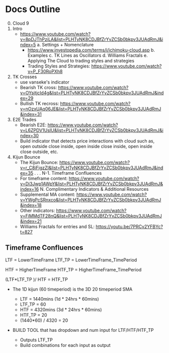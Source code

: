 # Docs Outline

0. Cloud 9
1. Intro
	- https://www.youtube.com/watch?v=8pDJThPziLA&list=PLHTyNK8CDJBfZrYvZCSb0bkpv3JUAdRmJ&index=5
	a. Settings + Nomenclature
		- https://www.investopedia.com/terms/i/ichimoku-cloud.asp
	b. Examples
	c. TK Lines as Oscillators
	d. Williams Fractals
	e. Applying The Cloud to trading styles and strategies
		- Trading Styles and Strategies: https://www.youtube.com/watch?v=P_F30RoPXh8
2. TK Crosses
	- use vanseke's indicator
	- Bearish TK cross: https://www.youtube.com/watch?v=OYsjtjcId4g&list=PLHTyNK8CDJBfZrYvZCSb0bkpv3JUAdRmJ&index=29
	- Bullish TK recross: https://www.youtube.com/watch?v=nOzxUAq06JE&list=PLHTyNK8CDJBfZrYvZCSb0bkpv3JUAdRmJ&index=31
3. E2E Trades
	- Bearish E2E: https://www.youtube.com/watch?v=L6ZPDV1UsIU&list=PLHTyNK8CDJBfZrYvZCSb0bkpv3JUAdRmJ&index=30
	- Build indicator that detects price interactions with cloud such as, open outside close inside, open inside close inside, open inside close outside, etc.
4. Kijun Bounce
	- The Kijun Bounce: https://www.youtube.com/watch?v=r_C8iFigzZI&list=PLHTyNK8CDJBfZrYvZCSb0bkpv3JUAdRmJ&index=35
.
.
.
N-1. Timeframe Confluences
	- For timeframe content: https://www.youtube.com/watch?v=Di3Jwp1AWpY&list=PLHTyNK8CDJBfZrYvZCSb0bkpv3JUAdRmJ&index=16
N. Complimentary Indicators & Additional Resources
	- Supplemental MA content: https://www.youtube.com/watch?v=YWgPcSRnxco&list=PLHTyNK8CDJBfZrYvZCSb0bkpv3JUAdRmJ&index=18
	- Other indicators: https://www.youtube.com/watch?v=FiMMdTF28nQ&list=PLHTyNK8CDJBfZrYvZCSb0bkpv3JUAdRmJ&index=21
	- Williams Fractals for entries and SL: https://youtu.be/7PRCv2YFBYc?t=827


## Timeframe Confluences

LTF = LowerTimeFrame
LTF_TP = LowerTimeFrame_TimePeriod

HTF = HigherTimeFrame
HTF_TP = HigherTimeFrame_TimePeriod

(LTF*LTF_TP )/ HTF = HTF_TP

- The 1D kijun (60 timeperiod) is the 3D 20 timeperiod SMA
	- LTF = 1440mins (1d * 24hrs * 60mins)
	- LTF_TP = 60
	- HTF = 4320mins (3d * 24hrs * 60mins)
	- HTF_TP = 20
	- (1440*60) / 4320 = 20

- BUILD TOOL that has dropdown and num input for LTF/HTF/HTF_TP
	- Outputs LTF_TP
	- Build combinations for each input as output